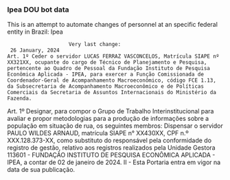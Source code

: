  ### Ipea DOU bot data
 This is an attempt to automate changes of personnel at an specific federal entity in Brazil: Ipea
 
                        Very last change: 
 	 26 January, 2024
	Art. 1º Ceder o servidor LUCAS FERRAZ VASCONCELOS, Matrícula SIAPE nº XX321XX, ocupante do cargo de Técnico de Planejamento e Pesquisa, pertencente ao Quadro de Pessoal da Fundação Instituto de Pesquisa Econômica Aplicada - IPEA, para exercer a Função Comissionada de Coordenador-Geral de Acompanhamento Macroeconômico, código FCE 1.13, da Subsecretaria de Acompanhamento Macroeconômico e de Políticas Comerciais da Secretaria de Assuntos Internacionais do Ministério da Fazenda.
Art. 1º Designar, para compor o Grupo de Trabalho Interinstitucional para avaliar e propor metodologias para a produção de informações sobre a população em situação de rua, os seguintes membros:
Dispensar o servidor PAULO WILDES ARNAUD, matrícula SIAPE n° XX430XX, CPF n.º XXX.128.373-XX, como substituto do responsável pela conformidade do registro de gestão, relativo aos registros realizados pela Unidade Gestora 113601 - FUNDAÇÃO INSTITUTO DE PESQUISA ECONÔMICA APLICADA - IPEA, a contar de 02 de janeiro de 2024.
II - Esta Portaria entra em vigor na data de sua publicação.

